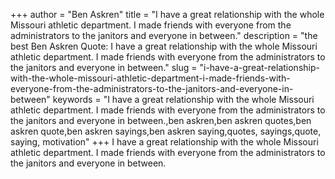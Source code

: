 +++
author = "Ben Askren"
title = "I have a great relationship with the whole Missouri athletic department. I made friends with everyone from the administrators to the janitors and everyone in between."
description = "the best Ben Askren Quote: I have a great relationship with the whole Missouri athletic department. I made friends with everyone from the administrators to the janitors and everyone in between."
slug = "i-have-a-great-relationship-with-the-whole-missouri-athletic-department-i-made-friends-with-everyone-from-the-administrators-to-the-janitors-and-everyone-in-between"
keywords = "I have a great relationship with the whole Missouri athletic department. I made friends with everyone from the administrators to the janitors and everyone in between.,ben askren,ben askren quotes,ben askren quote,ben askren sayings,ben askren saying,quotes, sayings,quote, saying, motivation"
+++
I have a great relationship with the whole Missouri athletic department. I made friends with everyone from the administrators to the janitors and everyone in between.
